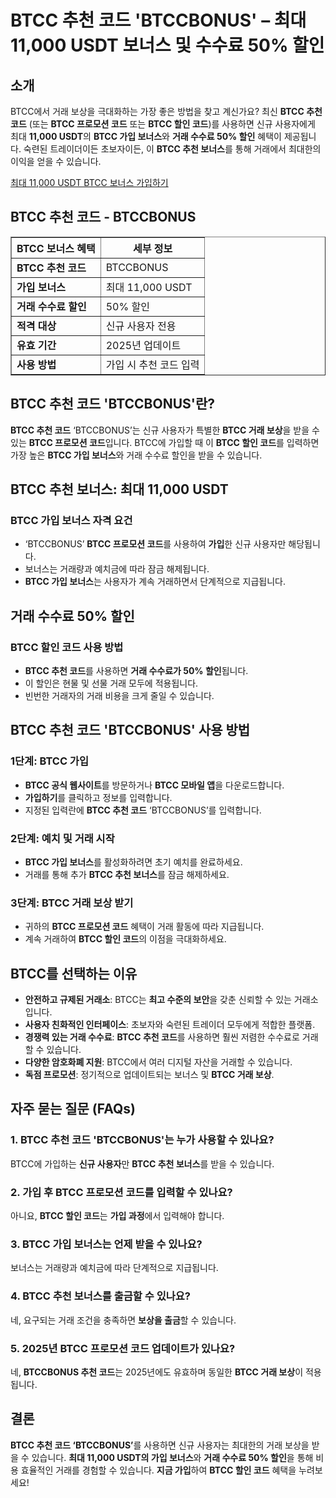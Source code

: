 <h1>BTCC 추천 코드 'BTCCBONUS' – 최대 11,000 USDT 보너스 및 수수료 50% 할인</h1>
<h2>소개</h2>
<p>BTCC에서 거래 보상을 극대화하는 가장 좋은 방법을 찾고 계신가요? 최신 <strong>BTCC 추천 코드</strong> (또는 <strong>BTCC 프로모션 코드</strong> 또는 <strong>BTCC 할인 코드</strong>)를 사용하면 신규 사용자에게 최대 <strong>11,000 USDT</strong>의 <strong>BTCC 가입 보너스</strong>와 <strong>거래 수수료 50% 할인</strong> 혜택이 제공됩니다. 숙련된 트레이더이든 초보자이든, 이 <strong>BTCC 추천 보너스</strong>를 통해 거래에서 최대한의 이익을 얻을 수 있습니다.</p>

<a href="https://partner.btcc.com/us/c/BTCCBONUS/9303" target="_blank" rel="noopener noreferrer">
    최대 11,000 USDT BTCC 보너스 가입하기
</a>

<h2>BTCC 추천 코드 - BTCCBONUS</h2>
<table border="1">
    <tr>
        <th>BTCC 보너스 혜택</th>
        <th>세부 정보</th>
    </tr>
    <tr>
        <td><strong>BTCC 추천 코드</strong></td>
        <td>BTCCBONUS</td>
    </tr>
    <tr>
        <td><strong>가입 보너스</strong></td>
        <td>최대 11,000 USDT</td>
    </tr>
    <tr>
        <td><strong>거래 수수료 할인</strong></td>
        <td>50% 할인</td>
    </tr>
    <tr>
        <td><strong>적격 대상</strong></td>
        <td>신규 사용자 전용</td>
    </tr>
    <tr>
        <td><strong>유효 기간</strong></td>
        <td>2025년 업데이트</td>
    </tr>
    <tr>
        <td><strong>사용 방법</strong></td>
        <td>가입 시 추천 코드 입력</td>
    </tr>
</table>

<h2>BTCC 추천 코드 'BTCCBONUS'란?</h2>
<p><strong>BTCC 추천 코드</strong> ‘BTCCBONUS’는 신규 사용자가 특별한 <strong>BTCC 거래 보상</strong>을 받을 수 있는 <strong>BTCC 프로모션 코드</strong>입니다. BTCC에 가입할 때 이 <strong>BTCC 할인 코드</strong>를 입력하면 가장 높은 <strong>BTCC 가입 보너스</strong>와 거래 수수료 할인을 받을 수 있습니다.</p>

<h2>BTCC 추천 보너스: 최대 11,000 USDT</h2>
<h3>BTCC 가입 보너스 자격 요건</h3>
<ul>
    <li>‘BTCCBONUS’ <strong>BTCC 프로모션 코드</strong>를 사용하여 <strong>가입</strong>한 신규 사용자만 해당됩니다.</li>
    <li>보너스는 거래량과 예치금에 따라 잠금 해제됩니다.</li>
    <li><strong>BTCC 가입 보너스</strong>는 사용자가 계속 거래하면서 단계적으로 지급됩니다.</li>
</ul>

<h2>거래 수수료 50% 할인</h2>
<h3>BTCC 할인 코드 사용 방법</h3>
<ul>
    <li><strong>BTCC 추천 코드</strong>를 사용하면 <strong>거래 수수료가 50% 할인</strong>됩니다.</li>
    <li>이 할인은 현물 및 선물 거래 모두에 적용됩니다.</li>
    <li>빈번한 거래자의 거래 비용을 크게 줄일 수 있습니다.</li>
</ul>

<h2>BTCC 추천 코드 'BTCCBONUS' 사용 방법</h2>
<h3>1단계: BTCC 가입</h3>
<ul>
    <li><strong>BTCC 공식 웹사이트</strong>를 방문하거나 <strong>BTCC 모바일 앱</strong>을 다운로드합니다.</li>
    <li><strong>가입하기</strong>를 클릭하고 정보를 입력합니다.</li>
    <li>지정된 입력란에 <strong>BTCC 추천 코드</strong> ‘BTCCBONUS’를 입력합니다.</li>
</ul>

<h3>2단계: 예치 및 거래 시작</h3>
<ul>
    <li><strong>BTCC 가입 보너스</strong>를 활성화하려면 초기 예치를 완료하세요.</li>
    <li>거래를 통해 추가 <strong>BTCC 추천 보너스</strong>를 잠금 해제하세요.</li>
</ul>

<h3>3단계: BTCC 거래 보상 받기</h3>
<ul>
    <li>귀하의 <strong>BTCC 프로모션 코드</strong> 혜택이 거래 활동에 따라 지급됩니다.</li>
    <li>계속 거래하여 <strong>BTCC 할인 코드</strong>의 이점을 극대화하세요.</li>
</ul>

<h2>BTCC를 선택하는 이유</h2>
<ul>
    <li><strong>안전하고 규제된 거래소</strong>: BTCC는 <strong>최고 수준의 보안</strong>을 갖춘 신뢰할 수 있는 거래소입니다.</li>
    <li><strong>사용자 친화적인 인터페이스</strong>: 초보자와 숙련된 트레이더 모두에게 적합한 플랫폼.</li>
    <li><strong>경쟁력 있는 거래 수수료</strong>: <strong>BTCC 추천 코드</strong>를 사용하면 훨씬 저렴한 수수료로 거래할 수 있습니다.</li>
    <li><strong>다양한 암호화폐 지원</strong>: BTCC에서 여러 디지털 자산을 거래할 수 있습니다.</li>
    <li><strong>독점 프로모션</strong>: 정기적으로 업데이트되는 보너스 및 <strong>BTCC 거래 보상</strong>.</li>
</ul>

<h2>자주 묻는 질문 (FAQs)</h2>
<h3>1. BTCC 추천 코드 'BTCCBONUS'는 누가 사용할 수 있나요?</h3>
<p>BTCC에 가입하는 <strong>신규 사용자</strong>만 <strong>BTCC 추천 보너스</strong>를 받을 수 있습니다.</p>

<h3>2. 가입 후 BTCC 프로모션 코드를 입력할 수 있나요?</h3>
<p>아니요, <strong>BTCC 할인 코드</strong>는 <strong>가입 과정</strong>에서 입력해야 합니다.</p>

<h3>3. BTCC 가입 보너스는 언제 받을 수 있나요?</h3>
<p>보너스는 거래량과 예치금에 따라 단계적으로 지급됩니다.</p>

<h3>4. BTCC 추천 보너스를 출금할 수 있나요?</h3>
<p>네, 요구되는 거래 조건을 충족하면 <strong>보상을 출금</strong>할 수 있습니다.</p>

<h3>5. 2025년 BTCC 프로모션 코드 업데이트가 있나요?</h3>
<p>네, <strong>BTCCBONUS 추천 코드</strong>는 2025년에도 유효하며 동일한 <strong>BTCC 거래 보상</strong>이 적용됩니다.</p>

<h2>결론</h2>
<p><strong>BTCC 추천 코드 ‘BTCCBONUS’</strong>를 사용하면 신규 사용자는 최대한의 거래 보상을 받을 수 있습니다. <strong>최대 11,000 USDT의 가입 보너스</strong>와 <strong>거래 수수료 50% 할인</strong>을 통해 비용 효율적인 거래를 경험할 수 있습니다. <strong>지금 가입</strong>하여 <strong>BTCC 할인 코드</strong> 혜택을 누려보세요!</p>
